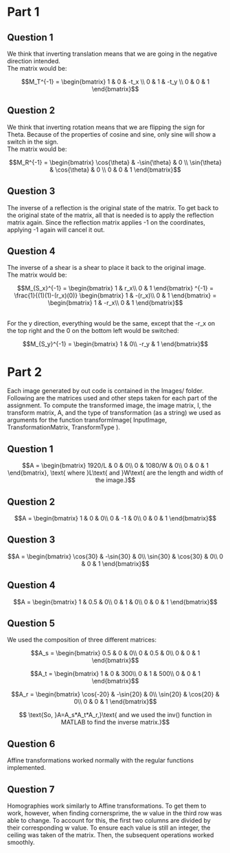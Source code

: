 # Part 1
## Question 1
We think that inverting translation means that we are going in the negative direction intended. <br>
The matrix would be:

```math
M_T^{-1} = 
\begin{bmatrix}
1 & 0 & -t_x \\
0 & 1 & -t_y \\
0 & 0 & 1
\end{bmatrix}
```

## Question 2
We think that inverting rotation means that we are flipping the sign for Theta. Because of the properties of cosine and sine, only sine will show a switch in the sign. <br>
The matrix would be:

```math
M_R^{-1} = 
\begin{bmatrix}
\cos{\theta} & -\sin{\theta} & 0 \\
\sin{\theta} & \cos{\theta} & 0 \\
0 & 0 & 1
\end{bmatrix}
```

## Question 3
The inverse of a reflection is the original state of the matrix. To get back to the original state of the matrix, all that is needed is to apply the reflection matrix again. Since the reflection matrix applies -1 on the coordinates, applying -1 again will cancel it out. 

## Question 4
The inverse of a shear is a shear to place it back to the original image.
 <br>
The matrix would be:

```math
M_{S_x}^{-1} = 
\begin{bmatrix}
1 & r_x\\
0 & 1
\end{bmatrix} ^{-1}
= 
\frac{1}{(1)(1)-(r_x)(0)}
\begin{bmatrix}
1 & -(r_x)\\
0 & 1
\end{bmatrix}
=
\begin{bmatrix}
1 & -r_x\\
0 & 1
\end{bmatrix}
```
<br>
For the y direction, everything would be the same, except that the -r_x on the top right and the 0 on the bottom left would be switched: 

```math
M_{S_y}^{-1} =
\begin{bmatrix}
1 & 0\\
-r_y & 1
\end{bmatrix}
```

# Part 2
Each image generated by out code is contained in the Images/ folder. Following are the matrices used and other steps taken for each part of the assignment. To compute the transformed image, the image matrix, I, the transform matrix, A, and the type of transformation (as a string) we used as arguments for the function transformImage( InputImage, TransformationMatrix, TransformType ).

## Question 1

```math
A = \begin{bmatrix}
    1920/L & 0 & 0\\
    0 & 1080/W & 0\\
    0 & 0 & 1
    \end{bmatrix},
    \text{ where }L\text{ and }W\text{ are the length and width of the image.}
```

## Question 2

```math
A = \begin{bmatrix}
    1 & 0 & 0\\
    0 & -1 & 0\\
    0 & 0 & 1
    \end{bmatrix}
```

## Question 3

```math
A = \begin{bmatrix}
    \cos{30} & -\sin{30} & 0\\
    \sin{30} & \cos{30} & 0\\
    0 & 0 & 1
    \end{bmatrix}
```

## Question 4

```math
A = \begin{bmatrix}
    1 & 0.5 & 0\\
    0 & 1 & 0\\
    0 & 0 & 1
    \end{bmatrix}
```

## Question 5
We used the composition of three different matrices:

```math
A_s = \begin{bmatrix}
    0.5 & 0 & 0\\
    0 & 0.5 & 0\\
    0 & 0 & 1
    \end{bmatrix}
```

```math
A_t = \begin{bmatrix}
    1 & 0 & 300\\
    0 & 1 & 500\\
    0 & 0 & 1
    \end{bmatrix}
```

```math
A_r = \begin{bmatrix}
    \cos{-20} & -\sin{20} & 0\\
    \sin{20} & \cos{20} & 0\\
    0 & 0 & 1
    \end{bmatrix}
```

```math
    \text{So, }A=A_s*A_t*A_r,}\text{ and we used the inv() function in MATLAB to find the inverse matrix.}
```

## Question 6
Affine transformations worked normally with the regular functions implemented.

## Question 7
Homographies work similarly to Affine transformations. To get them to work, however, when finding cornersprime, the w value in the third row was able to change. To account for this, the first two columns are divided by their corresponding w value. To ensure each value is still an integer, the ceiling was taken of the matrix. Then, the subsequent operations worked smoothly.
